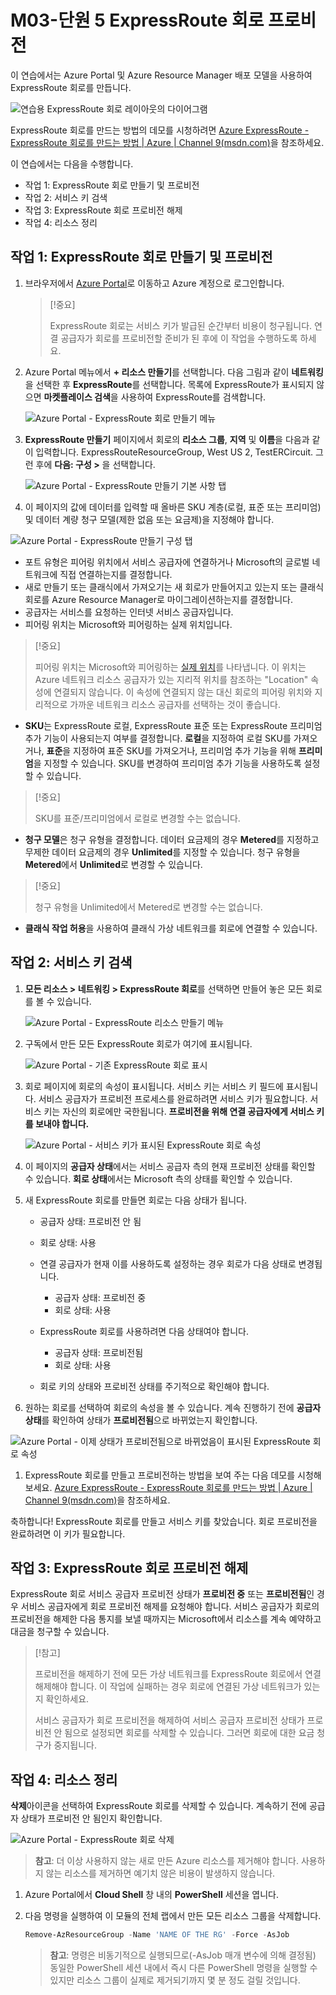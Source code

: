 ﻿---
Exercise:
    title: 'M03-단원 5 ExpressRoute 회로 프로비전'
    module: '모듈 - Azure ExpressRoute 설계 및 구현'
---
# M03-단원 5 ExpressRoute 회로 프로비전

이 연습에서는 Azure Portal 및 Azure Resource Manager 배포 모델을 사용하여 ExpressRoute 회로를 만듭니다. 

![연습용 ExpressRoute 회로 레이아웃의 다이어그램](../media/environment-diagram.png)

ExpressRoute 회로를 만드는 방법의 데모를 시청하려면 [Azure ExpressRoute - ExpressRoute 회로를 만드는 방법 | Azure | Channel 9(msdn.com)](https://channel9.msdn.com/Blogs/Azure/Azure-ExpressRoute-How-to-create-an-ExpressRoute-circuit?term=ExpressRoute&lang-en=true&pageSize=15&skip=15)을 참조하세요.


이 연습에서는 다음을 수행합니다.

+ 작업 1: ExpressRoute 회로 만들기 및 프로비전
+ 작업 2: 서비스 키 검색
+ 작업 3: ExpressRoute 회로 프로비전 해제
+ 작업 4: 리소스 정리


## 작업 1: ExpressRoute 회로 만들기 및 프로비전

 

1. 브라우저에서 [Azure Portal](https://portal.azure.com/)로 이동하고 Azure 계정으로 로그인합니다.

   > [!중요] 
   >
   > ExpressRoute 회로는 서비스 키가 발급된 순간부터 비용이 청구됩니다. 연결 공급자가 회로를 프로비전할 준비가 된 후에 이 작업을 수행하도록 하세요.

2. Azure Portal 메뉴에서 **+ 리소스 만들기**를 선택합니다. 다음 그림과 같이 **네트워킹**을 선택한 후 **ExpressRoute**를 선택합니다. 목록에 ExpressRoute가 표시되지 않으면 **마켓플레이스 검색**을 사용하여 ExpressRoute를 검색합니다.

   ![Azure Portal - ExpressRoute 회로 만들기 메뉴](../media/create-expressroute-circuit-menu.png)

3. **ExpressRoute 만들기** 페이지에서 회로의 **리소스 그룹**, **지역** 및 **이름**을 다음과 같이 입력합니다. ExpressRouteResourceGroup, West US 2, TestERCircuit. 그런 후에 **다음: 구성 &gt;** 을 선택합니다.

   ![Azure Portal - ExpressRoute 만들기 기본 사항 탭](../media/expressroute-create-basic.png)

4. 이 페이지의 값에 데이터를 입력할 때 올바른 SKU 계층(로컬, 표준 또는 프리미엄) 및 데이터 계량 청구 모델(제한 없음 또는 요금제)을 지정해야 합니다.

![Azure Portal - ExpressRoute 만들기 구성 탭](../media/expressroute-create-configuration.png)

 

- 포트 유형은 피어링 위치에서 서비스 공급자에 연결하거나 Microsoft의 글로벌 네트워크에 직접 연결하는지를 결정합니다.
- 새로 만들기 또는 클래식에서 가져오기는 새 회로가 만들어지고 있는지 또는 클래식 회로를 Azure Resource Manager로 마이그레이션하는지를 결정합니다.
- 공급자는 서비스를 요청하는 인터넷 서비스 공급자입니다.
- 피어링 위치는 Microsoft와 피어링하는 실제 위치입니다.

> [!중요]
>
> 피어링 위치는 Microsoft와 피어링하는 [실제 위치](https://docs.microsoft.com/ko-kr/azure/expressroute/expressroute-locations)를 나타냅니다. 이 위치는 Azure 네트워크 리소스 공급자가 있는 지리적 위치를 참조하는 "Location" 속성에 연결되지 않습니다. 이 속성에 연결되지 않는 대신 회로의 피어링 위치와 지리적으로 가까운 네트워크 리소스 공급자를 선택하는 것이 좋습니다.

- **SKU**는 ExpressRoute 로컬, ExpressRoute 표준 또는 ExpressRoute 프리미엄 추가 기능이 사용되는지 여부를 결정합니다. **로컬**을 지정하여 로컬 SKU를 가져오거나, **표준**을 지정하여 표준 SKU를 가져오거나, 프리미엄 추가 기능을 위해 **프리미엄**을 지정할 수 있습니다. SKU를 변경하여 프리미엄 추가 기능을 사용하도록 설정할 수 있습니다.

> [!중요]
>
> SKU를 표준/프리미엄에서 로컬로 변경할 수는 없습니다.

- **청구 모델**은 청구 유형을 결정합니다. 데이터 요금제의 경우 **Metered**를 지정하고 무제한 데이터 요금제의 경우 **Unlimited**를 지정할 수 있습니다. 청구 유형을 **Metered**에서 **Unlimited**로 변경할 수 있습니다.

> [!중요]
>
> 청구 유형을 Unlimited에서 Metered로 변경할 수는 없습니다.

- **클래식 작업 허용**을 사용하여 클래식 가상 네트워크를 회로에 연결할 수 있습니다.

## 작업 2: 서비스 키 검색
 

1. **모든 리소스 &gt; 네트워킹 &gt; ExpressRoute 회로**를 선택하면 만들어 놓은 모든 회로를 볼 수 있습니다.

   ![Azure Portal - ExpressRoute 리소스 만들기 메뉴](../media/expressroute-circuit-menu.png)

2. 구독에서 만든 모든 ExpressRoute 회로가 여기에 표시됩니다. 

   ![Azure Portal - 기존 ExpressRoute 회로 표시](../media/expressroute-circuit-list.png)

3. 회로 페이지에 회로의 속성이 표시됩니다. 서비스 키는 서비스 키 필드에 표시됩니다. 서비스 공급자가 프로비전 프로세스를 완료하려면 서비스 키가 필요합니다. 서비스 키는 자신의 회로에만 국한됩니다. **프로비전을 위해 연결 공급자에게 서비스 키를 보내야 합니다.**

   ![Azure Portal - 서비스 키가 표시된 ExpressRoute 회로 속성](../media/expressroute-circuit-overview.png)

4. 이 페이지의 **공급자 상태**에서는 서비스 공급자 측의 현재 프로비전 상태를 확인할 수 있습니다. **회로 상태**에서는 Microsoft 측의 상태를 확인할 수 있습니다. 

5. 새 ExpressRoute 회로를 만들면 회로는 다음 상태가 됩니다.

   - 공급자 상태: 프로비전 안 됨
   - 회로 상태: 사용



   - 연결 공급자가 현재 이를 사용하도록 설정하는 경우 회로가 다음 상태로 변경됩니다.
     - 공급자 상태: 프로비전 중
     - 회로 상태: 사용
   - ExpressRoute 회로를 사용하려면 다음 상태여야 합니다.
     - 공급자 상태: 프로비전됨
     - 회로 상태: 사용
   - 회로 키의 상태와 프로비전 상태를 주기적으로 확인해야 합니다.

6. 원하는 회로를 선택하여 회로의 속성을 볼 수 있습니다. 계속 진행하기 전에 **공급자 상태**를 확인하여 상태가 **프로비전됨**으로 바뀌었는지 확인합니다.

![Azure Portal - 이제 상태가 프로비전됨으로 바뀌었음이 표시된 ExpressRoute 회로 속성](../media/provisioned.png)

 
1. ExpressRoute 회로를 만들고 프로비전하는 방법을 보여 주는 다음 데모를 시청해 보세요. [Azure ExpressRoute - ExpressRoute 회로를 만드는 방법 | Azure | Channel 9(msdn.com)](https://channel9.msdn.com/Blogs/Azure/Azure-ExpressRoute-How-to-create-an-ExpressRoute-circuit?term=ExpressRoute&lang-en=true&pageSize=15&skip=15)을 참조하세요. 

축하합니다! ExpressRoute 회로를 만들고 서비스 키를 찾았습니다. 회로 프로비전을 완료하려면 이 키가 필요합니다.

## 작업 3: ExpressRoute 회로 프로비전 해제

ExpressRoute 회로 서비스 공급자 프로비전 상태가 **프로비전 중** 또는 **프로비전됨**인 경우 서비스 공급자에게 회로 프로비전 해제를 요청해야 합니다. 서비스 공급자가 회로의 프로비전을 해제한 다음 통지를 보낼 때까지는 Microsoft에서 리소스를 계속 예약하고 대금을 청구할 수 있습니다.

> [!참고]
>
> 프로비전을 해제하기 전에 모든 가상 네트워크를 ExpressRoute 회로에서 연결 해제해야 합니다. 이 작업에 실패하는 경우 회로에 연결된 가상 네트워크가 있는지 확인하세요.
>
> 서비스 공급자가 회로 프로비전을 해제하여 서비스 공급자 프로비전 상태가 프로비전 안 됨으로 설정되면 회로를 삭제할 수 있습니다. 그러면 회로에 대한 요금 청구가 중지됩니다.

## 작업 4: 리소스 정리

**삭제**아이콘을 선택하여 ExpressRoute 회로를 삭제할 수 있습니다. 계속하기 전에 공급자 상태가 프로비전 안 됨인지 확인합니다.

![Azure Portal - ExpressRoute 회로 삭제](../media/expressroute-circuit-delete.png)


   >**참고**: 더 이상 사용하지 않는 새로 만든 Azure 리소스를 제거해야 합니다. 사용하지 않는 리소스를 제거하면 예기치 않은 비용이 발생하지 않습니다.

1. Azure Portal에서 **Cloud Shell** 창 내의 **PowerShell** 세션을 엽니다.

1. 다음 명령을 실행하여 이 모듈의 전체 랩에서 만든 모든 리소스 그룹을 삭제합니다.

   ```powershell
   Remove-AzResourceGroup -Name 'NAME OF THE RG' -Force -AsJob
   ```
   >**참고**: 명령은 비동기적으로 실행되므로(-AsJob 매개 변수에 의해 결정됨) 동일한 PowerShell 세션 내에서 즉시 다른 PowerShell 명령을 실행할 수 있지만 리소스 그룹이 실제로 제거되기까지 몇 분 정도 걸릴 것입니다.


